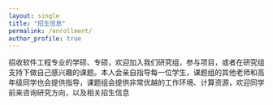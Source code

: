 ```yaml
---
layout: single
title: "招生信息"
permalink: /enrollment/
author_profile: true
---
```

招收软件工程专业的学硕、专硕，欢迎加入我们研究组，参与项目，或者在研究组支持下做自己感兴趣的课题。本人会亲自指导每一位学生，课题组的其他老师和高年级同学也会提供指导，课题组会提供非常优越的工作环境、计算资源，欢迎同学前来咨询研究方向，以及相关招生信息
